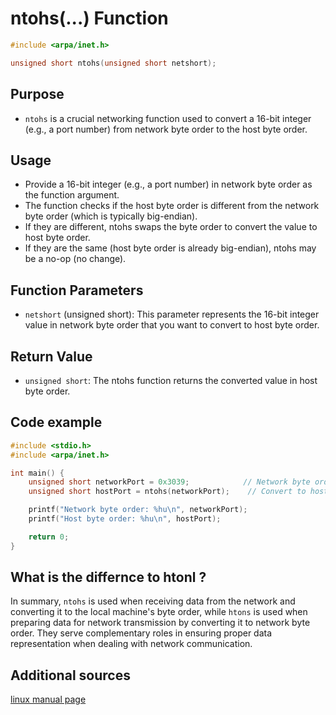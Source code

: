 # ntohs(...) Function

```c
#include <arpa/inet.h>

unsigned short ntohs(unsigned short netshort);

```

## Purpose
- `ntohs`  is a crucial networking function used to convert a 16-bit integer (e.g., a port number) from network byte order to the host byte order.

## Usage
- Provide a 16-bit integer (e.g., a port number) in network byte order as the function argument.
- The function checks if the host byte order is different from the network byte order (which is typically big-endian).
- If they are different, ntohs swaps the byte order to convert the value to host byte order.
- If they are the same (host byte order is already big-endian), ntohs may be a no-op (no change).

## Function Parameters
- `netshort` (unsigned short):
This parameter represents the 16-bit integer value in network byte order that you want to convert to host byte order.

## Return Value
- `unsigned short`: The ntohs function returns the converted value in host byte order.

## Code example
```c
#include <stdio.h>
#include <arpa/inet.h>

int main() {
    unsigned short networkPort = 0x3039;            // Network byte order (port 12345 in hexadecimal)
    unsigned short hostPort = ntohs(networkPort);    // Convert to host byte order

    printf("Network byte order: %hu\n", networkPort);
    printf("Host byte order: %hu\n", hostPort);

    return 0;
}
```

## What is the differnce to htonl ?
In summary, `ntohs` is used when receiving data from the network and converting it to the local machine's byte order, while `htons` is used when preparing data for network transmission by converting it to network byte order. They serve complementary roles in ensuring proper data representation when dealing with network communication.

## Additional sources

[linux manual page](https://linux.die.net/man/3/ntohs)